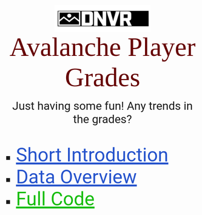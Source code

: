 <img src="pics/dnvr.png" id="center">
<p id="title">Avalanche Player Grades</p>
<br>
<p id="desc">Just having some fun! Any trends in the grades?</p>
<br><br>
<ul id="bullet">
  <li id = "list"><a class="link" href="links/intro.html">Short Introduction</a></li>
  <li id = "list"><a class="link" href="links/data_overview.html">Data Overview</a></li>
  <li id = "list"><a class="link_code" href="https://github.com/Roctober92/dnvr_PlayerGrades">Full Code</a></li>
</ul>



<style>
@import url('https://fonts.googleapis.com/css2?family=Bitter:wght@500&display=swap');
@import url('https://fonts.googleapis.com/css2?family=Bitter:wght@500&family=Roboto:wght@500&display=swap');

#title{
  margin: auto;
  text-align: center;
  font-size: 70px;
  color: #660000;
  font-family: 'Bitter', serif;
}

#desc{
  margin: auto;
  text-align: center;
  font-size: 30px;
  font-family: 'Roboto', sans-serif;
}

#center {
  display: block;
  margin-left: auto;
  margin-right: auto;
  width: 50%;
}

#bullet{
  list-style-type: square;
  color: 'black';
}

.link{
  font-size: 50px;
  font-family: 'Roboto', sans-serif;
  color: #2553CC;
}

.link_code{
  font-size: 50px;
  font-family: 'Roboto', sans-serif;
  color: #17BD0F;
}

#list{
  font-size: 30px;
}




</style>
